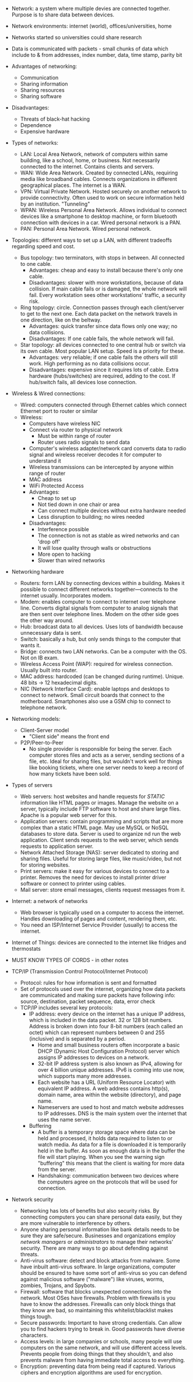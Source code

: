 * Network: a system where multiple devies are connected together. Purpose is to share data between devices.
* Network environments: internet (world), offices/universities, home
* Networks started so universities could share research
* Data is communicated with packets - small chunks of data which include to & from addresses, index number, data, time stamp, parity bit
* Advantages of networking:
    * Communication
    * Sharing information
    * Sharing resources
    * Sharing software
* Disadvantages:
    * Threats of black-hat hacking
    * Dependence
    * Expensive hardware
* Types of networks:
    * LAN: Local Area Network, network of computers within same building, like a school, home, or business. Not necessarily connected to the internet. Contains clients and servers.
    * WAN: Wide Area Network. Created by connected LANs, requiring media like broadband cables. Connects organizations in different geographical places. The internet is a WAN.
    * VPN: Virtual Private Network. Hosted securely on another network to provide connectivity. Often used to work on secure information held by an institution. "Tunneling"
    * WPAN: Wireless Personal Area Network. Allows individual to connect devices like a smartphone to desktop machine, or form bluetooth connection with devices in a car. Wired personal network is a PAN.
    * PAN: Personal Area Network. Wired personal network.
* Topologies: different ways to set up a LAN, with different tradeoffs regarding speed and cost.
    * Bus topology: two terminators, with stops in between. All connected to one cable.
        * Advantages: cheap and easy to install because there's only one cable.
        * Disadvantages: slower with more workstations, because of data collision. If main cable fails or is damaged, the whole network will fail. Every workstation sees other workstations' traffic, a security risk.
    * Ring topology: circle. Connection passes through each client/server to get to the next one. Each data packet on the network travels in one direction, like on the beltway.
        * Advantages: quick transfer since data flows only one way; no data collisions.
        * Disadvantages: If one cable fails, the whole network will fail.
    * Star topology: all devices connected to one central hub or switch via its own cable. Most popular LAN setup. Speed is a priority for these.
        * Advantages: very reliable; if one cable fails the others will still work. High performing as no data collisions occur.
        * Disadvantages: expensive since it requires lots of cable. Extra hardware (hubs/switches) are required, adding to the cost. If hub/switch fails, all devices lose connection.
* Wireless & Wired connections:
    * Wired: computers connected through Ethernet cables which connect Ethernet port to router or similar
    * Wireless:
        * Computers have wireless NIC
        * Connect via router to physical network
            * Must be within range of router
            * Router uses radio signals to send data
        * Computer's wireless adapter/network card converts data to radio signal and wireless receiver decodes it for computer to understand it
        * Wireless transmissions can be intercepted by anyone within range of router
        * MAC address
        * WiFi Protected Access
        * Advantages:
            * Cheap to set up
            * Not tied down in one chair or area
            * Can connect multiple devices without extra hardware needed
            * Less disruption to building; no wires needed
        * Disadvantages:
            * Interference possible
            * The connection is not as stable as wired networks and can 'drop off'
            * It will lose quality through walls or obstructions
            * More open to hacking
            * Slower than wired networks
* Networking hardware
    * Routers: form LAN by connecting devices within a building. Makes it possible to connect different networks together—connects to the internet usually. Incorporates modem.
    * Modem: enables computer to connect to internet over telephone line. Converts digital signals from computer to analog signals that are then sent over telephone lines. Modem on the other side goes the other way around.
    * Hub: broadcast data to all devices. Uses lots of bandwidth because unnecessary data is sent.
    * Switch: basically a hub, but only sends things to the computer that wants it.
    * Bridge: connects two LAN networks. Can be a computer with the OS. Not on IB exam.
    * Wireless Access Point (WAP): required for wireless connection. Usually built into router.
    * MAC address: hardcoded (can be changed during runtime). Unique. 48 bits -> 12 hexadecimal digits.
    * NIC (Network Interface Card): enable laptops and desktops to connect to network. Small circuit boards that connect to the motherboard. Smartphones also use a GSM chip to connect to telephone network.
* Networking models:
    * Client-Server model
        * "Client side" means the front end
    * P2P/Peer-to-Peer
        * No single provider is responsible for being the server. Each computer stores files and acts as a server, sending sections of a file, etc. Ideal for sharing files, but wouldn't work well for things like booking tickets, where one server needs to keep a record of how many tickets have been sold.
* Types of servers
    * Web servers: host websites and handle requests for *STATIC* information like HTML pages or images. Manage the website on a server, typically include FTP software to host and share large files. Apache is a popular web server for this.
    * Application servers: contain programming and scripts that are more complex than a static HTML page. May use MySQL or NoSQL databases to store data. Server is used to organize nd run the web application. Client sends requests to the web server, which sends requests to application server.
    * Network Attached Storage (NAS): server dedicated to storing and sharing files. Useful for storing large files, like music/video, but not for storing websites.
    * Print servers: make it easy for various devices to connect to a printer. Removes the need for devices to install printer driver software or connect to printer using cables.
    * Mail server: store email messages, clients request messages from it.

* Internet: a network of networks
    * Web browser is typically used on a computer to access the internet. Handles downloading of pages and content, rendering them, etc.
    * You need an ISP/Internet Service Provider (usually) to access the internet.
* Internet of Things: devices are connected to the internet like fridges and thermostats
* MUST KNOW TYPES OF CORDS - in other notes

* TCP/IP (Transmission Control Protocol/Internet Protocol)
    * Protocol: rules for how information is sent and formatted
    * Set of protocols used over the internet, organizing how data packets are communicated and making sure packets have following info: source, destination, packet sequence, data, error check
    * TCP/IP includes several key protocols:
        * IP address: every device on the internet has a unique IP address, which is included in the data packet. 32 or 128 bit numbers. Address is broken down into four 8-bit numbers (each called an octet) which can represent numbers between 0 and 255 (inclusive) and is separated by a period.
            * Home and small business routers often incorporate a basic DHCP (Dynamic Host Configuration Protocol) server which assigns IP addresses to devices on a network.
            * 32-bit IP address system is also known as IPv4, allowing for over 4 billion unique addresses. IPv6 is coming into use now, which supports many more addresses.
            * Each website has a URL (Uniform Resource Locator) with equivalent IP address. A web address contains http(s), domain name, area within the website (directory), and page name.
            * Nameservers are used to host and match website addresses to IP addresses. DNS is the main system over the internet that uses the name server.
        * Buffering
            * A buffer is a temporary storage space where data can be held and processed, it holds data required to listen to or watch media. As data for a file is downloaded it is temporarily held in the buffer. As soon as enough data is in the buffer the file will start playing. When you see the warning sign "buffering" this means that the client is waiting for more data from the server.
            * Handshaking: communication between two devices where the computers agree on the protocols that will be used for connection.
* Network security
    * Networking has lots of benefits but also security risks. By connecting computers you can share personal data easily, but they are more vulnerable to interference by others.
    * Anyone sharing personal information like bank details needs to be sure they are safe/secure. Businesses and organizations employ _network managers_ or _administrators_ to manage their networks' security. There are many ways to go about defending against threats.
    * Anti-virus software: detect and block attacks from malware. Some have inbuilt anti-virus software. In large organizations, computer should be ensured to have some sort of anti-virus so you can defend against malicious software ("malware") like viruses, worms, zombies, Trojans, and Spybots.
    * Firewall: software that blocks unexpected connections into the network. Most OSes have firewalls. Problem with firewalls is you have to know the addresses. Firewalls can only block things that they know are bad, so maintaining this whitelist/blacklist makes things tough.
    * Secure passwords: Important to have strong credentials. Can allow you to find hackers trying to break in. Good passwords have diverse characters.
    * Access levels: in large companies or schools, many people will use computers on the same network, and will use different access levels. Prevents people from doing things that they shouldn't, and also prevents malware from having immediate total access to everything.
    * Encryption: preventing data from being read if captured. Various ciphers and encryption algorithms are used for encryption.
